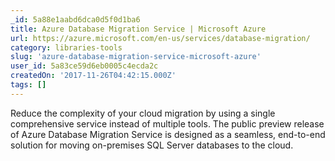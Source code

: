 ```yaml
---
_id: 5a88e1aabd6dca0d5f0d1ba6
title: Azure Database Migration Service | Microsoft Azure
url: https://azure.microsoft.com/en-us/services/database-migration/
category: libraries-tools
slug: 'azure-database-migration-service-microsoft-azure'
user_id: 5a83ce59d6eb0005c4ecda2c
createdOn: '2017-11-26T04:42:15.000Z'
tags: []
---
```


Reduce the complexity of your cloud migration by using a single comprehensive service instead of multiple tools. The public preview release of Azure Database Migration Service is designed as a seamless, end-to-end solution for moving on-premises SQL Server databases to the cloud.

